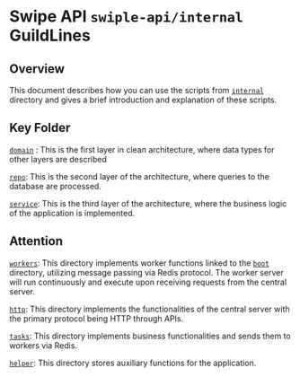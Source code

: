 # Swipe API `swiple-api/internal` GuildLines

## Overview

This document describes how you can use the scripts from [`internal`](.) directory and gives a brief introduction and explanation of these scripts.

## Key Folder

[`domain`](./domain/) : This is the first layer in clean architecture, where data types for other layers are described

[`repo`](./repo/): This is the second layer of the architecture, where queries to the database are processed.

[`service`](./service/): This is the third layer of the architecture, where the business logic of the application is implemented.

## Attention

[`workers`](./workers/): This directory implements worker functions linked to the [`boot`](./boot/) directory, utilizing message passing via Redis protocol. The worker server will run continuously and execute upon receiving requests from the central server.

[`http`](./http/): This directory implements the functionalities of the central server with the primary protocol being HTTP through APIs.

[`tasks`](./tasks): This directory implements business functionalities and sends them to workers via Redis.

[`helper`](./helper/): This directory stores auxiliary functions for the application.
